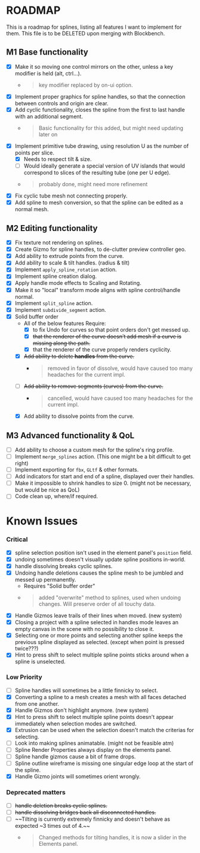 # ROADMAP

This is a roadmap for splines, listing all features I want to implement for them. This file is to be DELETED upon merging with Blockbench.

## **M1** Base functionality
- [x] Make it so moving one control mirrors on the other, unless a key modifier is held (alt, ctrl...). 
  - > key modifier replaced by on-ui option.
- [x] Implement proper graphics for spline handles, so that the connection between controls and origin are clear.
- [x] Add cyclic functionality, closes the spline from the first to last handle with an additional segment. 
  - > Basic functionality for this added, but might need updating later on
- [x] Implement primitive tube drawing, using resolution U as the number of points per slice.
  - [x] Needs to respect tilt & size.
  - [ ] Would ideally generate a special version of
    UV islands that would correspond to slices 
    of the resulting tube (one per U edge).
  - > probably done, might need more refinement
- [x] Fix cyclic tube mesh not connecting properly.
- [x] Add spline to mesh conversion, so that the spline can be edited as a normal mesh.

## **M2** Editing functionality
- [x] Fix texture not rendering on splines.
- [x] Create Gizmo for spline handles, to de-clutter preview controller geo.
- [x] Add ability to extrude points from the curve.
- [x] Add ability to scale & tilt handles. (radius & tilt)
- [x] Implement `apply_spline_rotation` action.
- [x] Implement spline creation dialog.
- [x] Apply handle mode effects to Scaling and Rotating.
- [x] Make it so "local" transform mode aligns with spline control/handle normal.
- [x] Implement `split_spline` action.
- [x] Implement `subdivide_segment` action.
- [x] Solid buffer order
  - All of the below features Require:
    - [x] to fix Undo for curves so that point orders don't get messed up.
    - [x] ~~that the renderer of the curve doesn't add mesh if a curve is missing along the path.~~
    - [x] that the renderer of the curve properly renders cyclicity.

  - [x] ~~Add ability to delete **handles** from the curve.~~
    - > removed in favor of dissolve, would have caused too many headaches for the current impl.
  - [ ] ~~Add ability to remove segments (curves) from the curve.~~
    - > cancelled, would have caused too many headaches for the current impl.
  - [x] Add ability to dissolve points from the curve.

## **M3** Advanced functionality & QoL
- [ ] Add ability to choose a custom mesh for the spline's ring profile.
- [ ] Implement `merge_splines` action. (This one might be a bit difficult to get right)
- [ ] Implement exporting for `fbx`,  `GLtf` & other formats.
- [ ] Add indicators for start and end of a spline, displayed over their handles.
- [ ] Make it impossible to shrink handles to size 0. (might not be necessary, but would be nice as QoL)
- [ ] Code clean up, where/if required.

# Known Issues

### Critical
- [x] spline selection position isn't used in the element panel's `position` field.
- [x] undoing sometimes doesn't visually update spline positions in-world.
- [x] handle dissolving breaks cyclic splines.
- [x] Undoing handle deletions causes the spline mesh to be jumbled and messed up permanently.
  - Requires "Solid buffer order"
  - > added "overwrite" method to splines, used when undoing changes. Will preserve order of all touchy data.
- [x] Handle Gizmos leave trails of their lines when moved. (new system)
- [x] Closing a project with a spline selected in handles mode leaves an empty canvas in the scene with no possibility to close it.
- [x] Selecting one or more points and selecting another spline keeps the previous spline displayed as selected. (except when point is pressed twice???)
- [x] Hint to press shift to select multiple spline points sticks around when a spline is unselected.

### Low Priority
- [ ] Spline handles will sometimes be a little finnicky to select.
- [x] Converting a spline to a mesh creates a mesh with all faces detached from one another.
- [x] Handle Gizmos don't highlight anymore. (new system)
- [x] Hint to press shift to select multiple spline points doesn't appear immediately when selection modes are switched.
- [x] Extrusion can be used when the selection doesn't match the criterias for selecting.
- [ ] Look into making splines animatable. (might not be feasible atm)
- [ ] Spline Render Properties always display on the elements panel.
- [ ] Spline handle gizmos cause a bit of frame drops.
- [ ] Spline outline wireframe is missing one singular edge loop at the start of the spline.
- [x] Handle Gizmo joints will sometimes orient wrongly.

### Deprecated matters
- [ ] ~~handle deletion breaks cyclic splines.~~
- [ ] ~~handle dissolving bridges back all disconnected handles.~~
- [ ] ~~Tilting is currently extremely finnicky and doesn't behave as expected ~3 times out of 4.~~
  - > Changed methods for tilting handles, it is now a slider in the Elements panel.